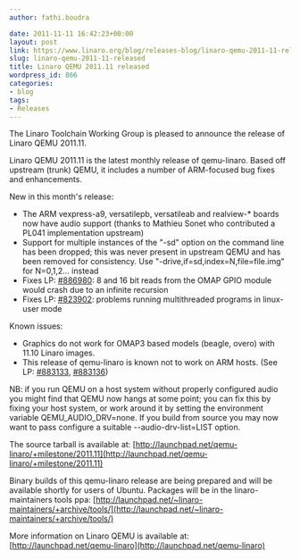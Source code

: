 ```yaml
---
author: fathi.boudra

date: 2011-11-11 16:42:23+00:00
layout: post
link: https://www.linaro.org/blog/releases-blog/linaro-qemu-2011-11-released/
slug: linaro-qemu-2011-11-released
title: Linaro QEMU 2011.11 released
wordpress_id: 866
categories:
- blog
tags:
- Releases
---
```


The Linaro Toolchain Working Group is pleased to announce the
release of Linaro QEMU 2011.11.

Linaro QEMU 2011.11 is the latest monthly release of
qemu-linaro. Based off upstream (trunk) QEMU, it includes a
number of ARM-focused bug fixes and enhancements.

New in this month's release:
- The ARM vexpress-a9, versatilepb, versatileab and realview-*
boards now have audio support (thanks to Mathieu Sonet who
contributed a PL041 implementation upstream)
- Support for multiple instances of the "-sd" option on the
command line has been dropped; this was never present in
upstream QEMU and has been removed for consistency. Use
"-drive,if=sd,index=N,file=file.img" for N=0,1,2... instead
- Fixes LP: [#886980](http://launchpad.net/bugs/886980): 8 and 16 bit reads from the OMAP GPIO module
would crash due to an infinite recursion
- Fixes LP: [#823902](http://launchpad.net/bugs/823902): problems running multithreaded programs in
linux-user mode

Known issues:
- Graphics do not work for OMAP3 based models (beagle, overo)
with 11.10 Linaro images.
- This release of qemu-linaro is known not to work on ARM hosts.
(See LP: [#883133](http://launchpad.net/bugs/883133), [#883136](http://launchpad.net/bugs/883136))

NB: if you run QEMU on a host system without properly configured
audio you might find that QEMU now hangs at some point; you can
fix this by fixing your host system, or work around it by setting
the environment variable QEMU_AUDIO_DRV=none.
If you build from source you may now want to pass configure
a suitable --audio-drv-list=LIST option.

The source tarball is available at:
[http://launchpad.net/qemu-linaro/+milestone/2011.11](http://launchpad.net/qemu-linaro/+milestone/2011.11)

Binary builds of this qemu-linaro release are being prepared and
will be available shortly for users of Ubuntu. Packages will be in
the linaro-maintainers tools ppa:
[http://launchpad.net/~linaro-maintainers/+archive/tools/](http://launchpad.net/~linaro-maintainers/+archive/tools/)

More information on Linaro QEMU is available at:
[http://launchpad.net/qemu-linaro](http://launchpad.net/qemu-linaro)
